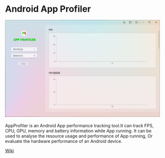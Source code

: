 # Android App Profiler

![screenshot](/Images/screenshot.png)
<br/>
<br/>
AppProfiler is an Android App performance tracking tool.It can track FPS, CPU, GPU, memory and battery information while App running. It can be used to analyse the resource usage and performance of App running, Or evaluate the hardware performance of an Android device.


[Wiki](https://github.com/OrangeJxC/AndroidAppProfiler/wiki)
